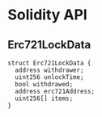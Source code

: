 # Solidity API

## Erc721LockData

```solidity
struct Erc721LockData {
  address withdrawer;
  uint256 unlockTime;
  bool withdrawed;
  address erc721Address;
  uint256[] items;
}
```

